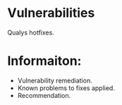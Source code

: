 # Vulnerabilities
Qualys hotfixes. 


# Informaiton:
- Vulnerability remediation.
- Known problems to fixes applied.
- Recommendation.
